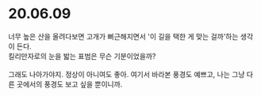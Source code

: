 # 20.06.09

너무 높은 산을 올려다보면 고개가 뻐근해지면서 '이 길을 택한 게 맞는 걸까'하는 생각이 든다.<br>
킬리만자로의 눈을 밟는 표범은 무슨 기분이었을까?<br>
<br>
그래도 나아가야지. 정상이 아니여도 좋아. 여기서 바라본 풍경도 예쁘고, 나는 그냥 다른 곳에서의 풍경도 보고 싶을 뿐이니까.
